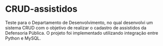 # CRUD-assistidos
Teste para o Departamento de Desenvolvimento, no qual desenvolvi um sistema CRUD com o objetivo de realizar o cadastro de assistidos da Defensoria Pública. O projeto foi implementado utilizando integração entre Python e MySQL.
